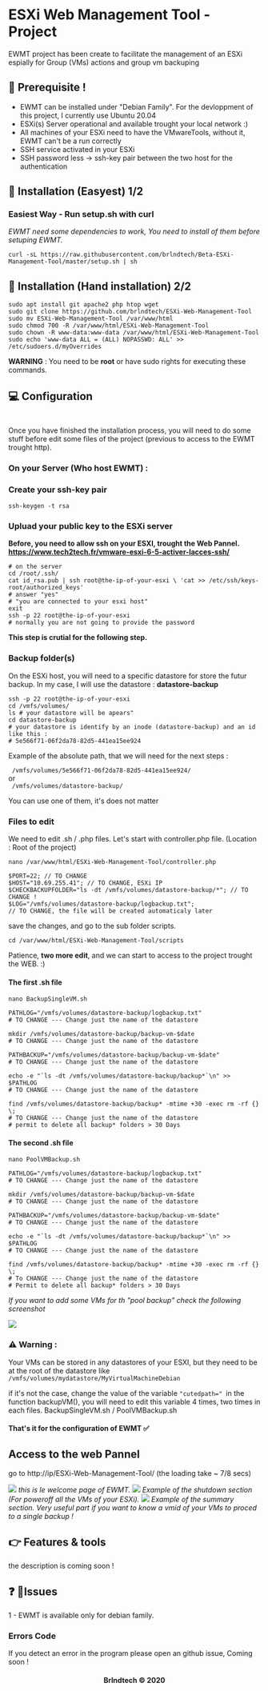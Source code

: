 # ESXi Web Management Tool -  Project 
EWMT project has been create to 
facilitate the management of an ESXi espially for Group (VMs) actions and group vm backuping 

## :bookmark_tabs: Prerequisite !

- EWMT can be installed under "Debian Family". For the  devloppment of this project, I currently use Ubuntu 20.04
- ESXi(s) Server operational and available trought your local network :) 
- All machines of your ESXi need to have the VMwareTools, without it, EWMT can't be a run correctly 
- SSH service activated in your ESXi
- SSH password less -> ssh-key pair between the two host for the authentication

## :pushpin: Installation (Easyest) 1/2

### Easiest Way - Run setup.sh with curl 
<i> EWMT need some dependencies to work, You need to install of them before setuping EWMT. </i>

```
curl -sL https://raw.githubusercontent.com/brlndtech/Beta-ESXi-Management-Tool/master/setup.sh | sh
``` 

## :pushpin: Installation (Hand installation) 2/2
```
sudo apt install git apache2 php htop wget
sudo git clone https://github.com/brlndtech/ESXi-Web-Management-Tool
sudo mv ESXi-Web-Management-Tool /var/www/html
sudo chmod 700 -R /var/www/html/ESXi-Web-Management-Tool
sudo chown -R www-data:www-data /var/www/html/ESXi-Web-Management-Tool
sudo echo 'www-data ALL = (ALL) NOPASSWD: ALL' >> /etc/sudoers.d/myOverrides
```

**WARNING** : You need to be <b>root</b> or have sudo rights for executing these commands. 

## :computer: Configuration
#

Once you have finished the installation process, you will need to do some stuff before edit some files of the project (previous to access to the EWMT trought http). 

### On your Server (Who host EWMT) : 

### Create your ssh-key pair 

```
ssh-keygen -t rsa 
```

### Upluad your public key to the ESXi server

<b> Before, you need to allow ssh on your ESXI, trought the Web Pannel. https://www.tech2tech.fr/vmware-esxi-6-5-activer-lacces-ssh/</b>

```
# on the server
cd /root/.ssh/
cat id_rsa.pub | ssh root@the-ip-of-your-esxi \ 'cat >> /etc/ssh/keys-root/authorized_keys'
# answer "yes"
# "you are connected to your esxi host"
exit
ssh -p 22 root@the-ip-of-your-esxi
# normally you are not going to provide the password
```
<b> This step is crutial for the following step. </b>

### Backup folder(s)

On the ESXi host, you will need to a specific datastore for store the futur backup. In my case, I will use the datastore : <b> datastore-backup </b>

```
ssh -p 22 root@the-ip-of-your-esxi
cd /vmfs/volumes/
ls # your datastore will be apears" 
cd datastore-backup
# your datastore is identify by an inode (datastore-backup) and an id like this : 
# 5e566f71-06f2da78-82d5-441ea15ee924
```

Example of the absolute path, that we will need for the next steps : </br>

<code> /vmfs/volumes/5e566f71-06f2da78-82d5-441ea15ee924/ </code> </br>
or <br>
<code> /vmfs/volumes/datastore-backup/</code> <br>

You can use one of them, it's does not matter

### Files to edit

We need to edit .sh / .php files. Let's start with controller.php file. (Location : Root of the project)
```
nano /var/www/html/ESXi-Web-Management-Tool/controller.php
```

```
$PORT=22; // TO CHANGE 
$HOST="10.69.255.41"; // TO CHANGE, ESXi IP
$CHECKBACKUPFOLDER="ls -dt /vmfs/volumes/datastore-backup/*"; // TO CHANGE !
$LOG="/vmfs/volumes/datastore-backup/logbackup.txt"; 
// TO CHANGE, the file will be created automaticaly later
```

save the changes, and go to the sub folder scripts. 

```
cd /var/www/html/ESXi-Web-Management-Tool/scripts
```

Patience, <b>two more edit</b>, and we can start to access to the project trought the WEB. :) 

#### The first .sh file 
``` 
nano BackupSingleVM.sh
```
```
PATHLOG="/vmfs/volumes/datastore-backup/logbackup.txt" 
# TO CHANGE --- Change just the name of the datastore

mkdir /vmfs/volumes/datastore-backup/backup-vm-$date 
# TO CHANGE --- Change just the name of the datastore

PATHBACKUP="/vmfs/volumes/datastore-backup/backup-vm-$date" 
# TO CHANGE --- Change just the name of the datastore 

echo -e "`ls -dt /vmfs/volumes/datastore-backup/backup*`\n" >> $PATHLOG 
# TO CHANGE --- Change just the name of the datastore

find /vmfs/volumes/datastore-backup/backup* -mtime +30 -exec rm -rf {} \; 
# TO CHANGE --- Change just the name of the datastore
# permit to delete all backup* folders > 30 Days
```
#### The second .sh file 
```
nano PoolVMBackup.sh
```
```
PATHLOG="/vmfs/volumes/datastore-backup/logbackup.txt" 
# TO CHANGE --- Change just the name of the datastore

mkdir /vmfs/volumes/datastore-backup/backup-vm-$date 
# TO CHANGE --- Change just the name of the datastore

PATHBACKUP="/vmfs/volumes/datastore-backup/backup-vm-$date" 
# TO CHANGE --- Change just the name of the datastore 

echo -e "`ls -dt /vmfs/volumes/datastore-backup/backup*`\n" >> $PATHLOG 
# TO CHANGE --- Change just the name of the datastore 

find /vmfs/volumes/datastore-backup/backup* -mtime +30 -exec rm -rf {} \; 
# To CHANGE --- Change just the name of the datastore 
# Permit to delete all backup* folders > 30 Days
```

<i> If you want to add some VMs for th "pool backup" check the following screenshot </i>

<img src="https://i.imgur.com/ZJt87Vu.jpg">




### :warning: Warning : 

Your VMs can be stored in any datastores of your ESXI, but they need to be at the root of the datastore like <code> /vmfs/volumes/mydatastore/MyVirtualMachineDebian </code> <br>

if it's not the case, change the value of the variable <code>"cutedpath=" </code>in the function backupVM(), you will need to edit this variable 4 times, two times in each files.  BackupSingleVM.sh / PoolVMBackup.sh


#### That's it for the configuration of EWMT :white_check_mark:

## Access to the web Pannel

go to http://ip/ESXi-Web-Management-Tool/ (the loading take ~ 7/8 secs)

<img src="https://i.imgur.com/H3u7cAb.jpg">
<i> this is le welcome page of EWMT. </i>
<img src="https://i.imgur.com/oFNUZ3e.jpg">
<i> Example of the shutdown section (For poweroff all the VMs of your ESXi). </i>
<img src="https://i.imgur.com/AQauBMu.jpg">
<i> Example of the summary section. Very useful part if you want to know a vmid of your VMs to proced to a single backup ! </i>

## :point_right: Features & tools 

the description is coming soon !

## :question: :speech_balloon:Issues 

1 -  EWMT is available only for debian family. 


### Errors Code 

If you detect an error in the program please open an github issue,
Coming soon !

#### <center>Brlndtech &copy; 2020</center>

